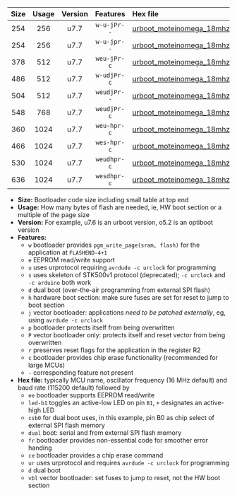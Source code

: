 |Size|Usage|Version|Features|Hex file|
|:-:|:-:|:-:|:-:|:--|
|254|256|u7.7|`w-u-jPr--`|[urboot_moteinomega_18mhz432_38400bps_led+d7_ur_vbl.hex](https://raw.githubusercontent.com/stefanrueger/urboot.hex/main/boards/moteinomega/fcpu_18mhz432/38400_bps/urboot_moteinomega_18mhz432_38400bps_led+d7_ur_vbl.hex)|
|254|256|u7.7|`w-u-jpr--`|[urboot_moteinomega_18mhz432_38400bps_led+d7_fr_ur_vbl.hex](https://raw.githubusercontent.com/stefanrueger/urboot.hex/main/boards/moteinomega/fcpu_18mhz432/38400_bps/urboot_moteinomega_18mhz432_38400bps_led+d7_fr_ur_vbl.hex)|
|378|512|u7.7|`weu-jPr-c`|[urboot_moteinomega_18mhz432_38400bps_ee_led+d7_fr_ce_ur_vbl.hex](https://raw.githubusercontent.com/stefanrueger/urboot.hex/main/boards/moteinomega/fcpu_18mhz432/38400_bps/urboot_moteinomega_18mhz432_38400bps_ee_led+d7_fr_ce_ur_vbl.hex)|
|486|512|u7.7|`w-udjPr-c`|[urboot_moteinomega_18mhz432_38400bps_led+d7_csc7_dual_fr_ce_ur_vbl.hex](https://raw.githubusercontent.com/stefanrueger/urboot.hex/main/boards/moteinomega/fcpu_18mhz432/38400_bps/urboot_moteinomega_18mhz432_38400bps_led+d7_csc7_dual_fr_ce_ur_vbl.hex)|
|504|512|u7.7|`weudjPr--`|[urboot_moteinomega_18mhz432_38400bps_ee_led+d7_csc7_dual_fr_ur_vbl.hex](https://raw.githubusercontent.com/stefanrueger/urboot.hex/main/boards/moteinomega/fcpu_18mhz432/38400_bps/urboot_moteinomega_18mhz432_38400bps_ee_led+d7_csc7_dual_fr_ur_vbl.hex)|
|548|768|u7.7|`weudjPr-c`|[urboot_moteinomega_18mhz432_38400bps_ee_led+d7_csc7_dual_fr_ce_ur_vbl.hex](https://raw.githubusercontent.com/stefanrueger/urboot.hex/main/boards/moteinomega/fcpu_18mhz432/38400_bps/urboot_moteinomega_18mhz432_38400bps_ee_led+d7_csc7_dual_fr_ce_ur_vbl.hex)|
|360|1024|u7.7|`weu-hpr-c`|[urboot_moteinomega_18mhz432_38400bps_ee_led+d7_fr_ce_ur.hex](https://raw.githubusercontent.com/stefanrueger/urboot.hex/main/boards/moteinomega/fcpu_18mhz432/38400_bps/urboot_moteinomega_18mhz432_38400bps_ee_led+d7_fr_ce_ur.hex)|
|466|1024|u7.7|`wes-hpr-c`|[urboot_moteinomega_18mhz432_38400bps_ee_led+d7_fr_ce.hex](https://raw.githubusercontent.com/stefanrueger/urboot.hex/main/boards/moteinomega/fcpu_18mhz432/38400_bps/urboot_moteinomega_18mhz432_38400bps_ee_led+d7_fr_ce.hex)|
|530|1024|u7.7|`weudhpr-c`|[urboot_moteinomega_18mhz432_38400bps_ee_led+d7_csc7_dual_fr_ce_ur.hex](https://raw.githubusercontent.com/stefanrueger/urboot.hex/main/boards/moteinomega/fcpu_18mhz432/38400_bps/urboot_moteinomega_18mhz432_38400bps_ee_led+d7_csc7_dual_fr_ce_ur.hex)|
|636|1024|u7.7|`wesdhpr-c`|[urboot_moteinomega_18mhz432_38400bps_ee_led+d7_csc7_dual_fr_ce.hex](https://raw.githubusercontent.com/stefanrueger/urboot.hex/main/boards/moteinomega/fcpu_18mhz432/38400_bps/urboot_moteinomega_18mhz432_38400bps_ee_led+d7_csc7_dual_fr_ce.hex)|

- **Size:** Bootloader code size including small table at top end
- **Usage:** How many bytes of flash are needed, ie, HW boot section or a multiple of the page size
- **Version:** For example, u7.6 is an urboot version, o5.2 is an optiboot version
- **Features:**
  + `w` bootloader provides `pgm_write_page(sram, flash)` for the application at `FLASHEND-4+1`
  + `e` EEPROM read/write support
  + `u` uses urprotocol requiring `avrdude -c urclock` for programming
  + `s` uses skeleton of STK500v1 protocol (deprecated); `-c urclock` and `-c arduino` both work
  + `d` dual boot (over-the-air programming from external SPI flash)
  + `h` hardware boot section: make sure fuses are set for reset to jump to boot section
  + `j` vector bootloader: applications *need to be patched externally*, eg, using `avrdude -c urclock`
  + `p` bootloader protects itself from being overwritten
  + `P` vector bootloader only: protects itself and reset vector from being overwritten
  + `r` preserves reset flags for the application in the register R2
  + `c` bootloader provides chip erase functionality (recommended for large MCUs)
  + `-` corresponding feature not present
- **Hex file:** typically MCU name, oscillator frequency (16 MHz default) and baud rate (115200 default) followed by
  + `ee` bootloader supports EEPROM read/write
  + `led-b1` toggles an active-low LED on pin `B1`, `+` designates an active-high LED
  + `csb0` for dual boot uses, in this example, pin B0 as chip select of external SPI flash memory
  + `dual` boot: serial and from external SPI flash memory
  + `fr` bootloader provides non-essential code for smoother error handing
  + `ce` bootloader provides a chip erase command
  + `ur` uses urprotocol and requires `avrdude -c urclock` for programming
  + `d` dual boot
  + `vbl` vector bootloader: set fuses to jump to reset, not the HW boot section
